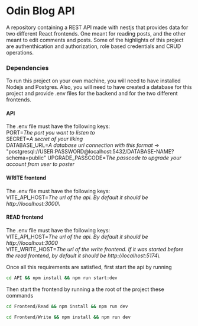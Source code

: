 # Odin Blog API

A repository containing a REST API made with nestjs that provides data for two different React frontends. One meant for reading posts, and the other meant to edit comments and posts. Some of the highlights of this project are authenthication and authorization, role based credentials and CRUD operations.

### Dependencies
To run this project on your own machine, you will need to have installed Nodejs and Postgres. Also, you will need to have created a database for this project and provide .env files for the backend and for the two different frontends.

#### API
The .env file must have the following keys:\
PORT=*The port you want to listen to*\
SECRET=*A secret of your liking*\
DATABASE_URL=*A database url connection with this format* -> "postgresql://USER:PASSWORD@localhost:5432/DATABASE-NAME?schema=public"
UPGRADE_PASSCODE=*The passcode to upgrade your account from user to poster*

#### WRITE frontend
The .env file must have the following keys:\
VITE_API_HOST=*The url of the api. By default it should be http://localhost:3000*\

#### READ frontend
The .env file must have the following keys:\
VITE_API_HOST=*The url of the api. By default it should be http://localhost:3000*\
VITE_WRITE_HOST=*The url of the write frontend. If it was started before the read frontend, by default it should be http://localhost:5174*\

Once all this requirements are satisfied, first start the api by running

```bash
cd API && npm install && npm run start:dev
```

Then start the frontend by running a the root of the project these commands
```bash
cd Frontend/Read && npm install && npm run dev
```
```bash
cd Frontend/Write && npm install && npm run dev
```